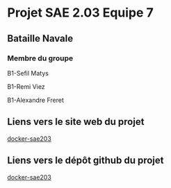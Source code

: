 # Projet SAE 2.03 Equipe 7

## Bataille Navale

### **Membre du groupe**

B1-Sefil Matys

B1-Remi Viez

B1-Alexandre Freret

## Liens vers le site web du projet

[docker-sae203](https://github.com/Matematis/docker-sae203/main/Presentation.md)

## Liens vers le dépôt github du projet

[docker-sae203](https://github.com/Matematis/docker-sae203)
